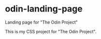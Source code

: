 # odin-landing-page

Landing page for "The Odin Project"

This is my CSS project for "The Odin Project".
